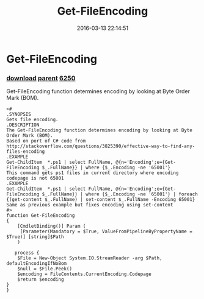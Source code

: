 ﻿---
pid:            6249
parent:         2059
children:       6250
poster:         Supernatendo
title:          Get-FileEncoding
date:           2016-03-13 22:14:51
description:    Get-FileEncoding function determines encoding by looking at Byte Order Mark (BOM).
format:         posh
---

# Get-FileEncoding

### [download](6249.ps1) [parent](2059.md) [6250](6250.md)

Get-FileEncoding function determines encoding by looking at Byte Order Mark (BOM).

```posh
<#
.SYNOPSIS
Gets file encoding.
.DESCRIPTION
The Get-FileEncoding function determines encoding by looking at Byte Order Mark (BOM).
Based on port of C# code from http://stackoverflow.com/questions/3825390/effective-way-to-find-any-files-encoding
.EXAMPLE
Get-ChildItem  *.ps1 | select FullName, @{n='Encoding';e={Get-FileEncoding $_.FullName}} | where {$_.Encoding -ne '65001'}
This command gets ps1 files in current directory where encoding codepage is not 65001
.EXAMPLE
Get-ChildItem  *.ps1 | select FullName, @{n='Encoding';e={Get-FileEncoding $_.FullName}} | where {$_.Encoding -ne '65001'} | foreach {(get-content $_.FullName) | set-content $_.FullName -Encoding 65001}
Same as previous example but fixes encoding using set-content
#>
function Get-FileEncoding
{
    [CmdletBinding()] Param (
     [Parameter(Mandatory = $True, ValueFromPipelineByPropertyName = $True)] [string]$Path
    )

   process {
	$File = New-Object System.IO.StreamReader -arg $Path, defaultEncodingIfNoBom
	$null = $File.Peek()
	$encoding = FileContents.CurrentEncoding.Codepage
	$return $encoding
}
}
```
